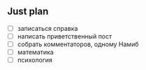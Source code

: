 ## Just plan
- [ ] записаться справка
- [ ] написать приветственный пост
- [ ] собрать комментаторов, одному Намиб
- [ ] математика
- [ ] психология

